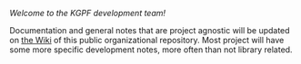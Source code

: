 *Welcome to the KGPF development team!*

Documentation and general notes that are project agnostic will be updated
on [the Wiki](https://github.com/kgpf-dev/.github/wiki/) of this public organizational repository.
Most project will have some more specific development notes, more often than not library related.
